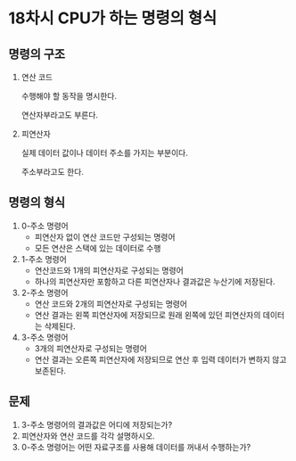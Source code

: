 # 18차시 CPU가 하는 명령의 형식

## 명령의 구조

1. 연산 코드

   수행해야 할 동작을 명시한다.

   연산자부라고도 부른다.

2. 피연산자

   실제 데이터 값이나 데이터 주소를 가지는 부분이다.

   주소부라고도 한다.

## 명령의 형식

1. 0-주소 명령어
   - 피연산자 없이 연산 코드만 구성되는 명령어
   - 모든 연산은 스택에 있는 데이터로 수행
2. 1-주소 명령어
   - 연산코드와 1개의 피연산자로 구성되는 명령어
   - 하나의 피연산자만 포함하고 다른 피연산자나 결과값은 누산기에 저장된다.
3. 2-주소 명령어
   - 연산 코드와 2개의 피연산자로 구성되는 명령어
   - 연산 결과는 왼쪽 피연산자에 저장되므로 원래 왼쪽에 있던 피연산자의 데이터는 삭제된다.
4. 3-주소 명령어
   - 3개의 피연산자로 구성되는 명령어
   - 연산 결과는 오른쪽 피연산자에 저장되므로 연산 후 입력 데이터가 변하지 않고 보존된다.

## 문제

1. 3-주소 명령어의 결과값은 어디에 저장되는가?
2. 피연산자와 연산 코드를 각각 설명하시오.
3. 0-주소 명령어는 어떤 자료구조를 사용해 데이터를 꺼내서 수행하는가?
